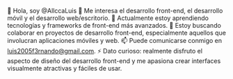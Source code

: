 👋 Hola, soy @AllccaLuis
👀 Me interesa el desarrollo front-end, el desarrollo móvil y el desarrollo web/escritorio.
🌱 Actualmente estoy aprendiendo tecnologías y frameworks de front-end más avanzados.
💞️ Estoy buscando colaborar en proyectos de desarrollo front-end, especialmente aquellos que involucran aplicaciones móviles y web.
📫 Puede comunicarse conmigo en luis2005f3rnando@gmail.com.
⚡ Dato curioso: realmente disfruto el aspecto de diseño del desarrollo front-end y me apasiona crear interfaces visualmente atractivas y fáciles de usar.

<!---
AllccaLuis/AllccaLuis is a ✨ special ✨ repository because its `README.md` (this file) appears on your GitHub profile.
You can click the Preview link to take a look at your changes.
--->
